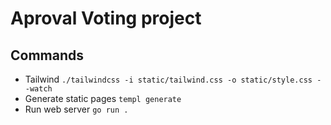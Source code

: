 # Aproval Voting project

## Commands

- Tailwind `./tailwindcss -i static/tailwind.css -o static/style.css --watch`
- Generate static pages `templ generate`
- Run web server `go run .`